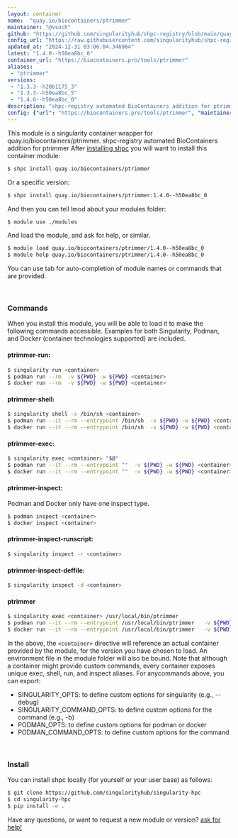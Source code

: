 ```yaml
---
layout: container
name:  "quay.io/biocontainers/ptrimmer"
maintainer: "@vsoch"
github: "https://github.com/singularityhub/shpc-registry/blob/main/quay.io/biocontainers/ptrimmer/container.yaml"
config_url: "https://raw.githubusercontent.com/singularityhub/shpc-registry/main/quay.io/biocontainers/ptrimmer/container.yaml"
updated_at: "2024-12-31 03:06:04.346964"
latest: "1.4.0--h50ea8bc_0"
container_url: "https://biocontainers.pro/tools/ptrimmer"
aliases:
 - "ptrimmer"
versions:
 - "1.3.3--h20b1175_3"
 - "1.3.3--h50ea8bc_5"
 - "1.4.0--h50ea8bc_0"
description: "shpc-registry automated BioContainers addition for ptrimmer"
config: {"url": "https://biocontainers.pro/tools/ptrimmer", "maintainer": "@vsoch", "description": "shpc-registry automated BioContainers addition for ptrimmer", "latest": {"1.4.0--h50ea8bc_0": "sha256:4374f663b77681c9940403a4e2b6e45894cc09b17f8abd2fa5a93147636ca5e3"}, "tags": {"1.3.3--h20b1175_3": "sha256:d516a4370f67baf243fc19cf83f21ce3cec0b9f6112eab48ae9af6a9cf607f0e", "1.3.3--h50ea8bc_5": "sha256:18a091694e62e08b67237af54c6a592ef2887b6e684b90051c04675a5099dd34", "1.4.0--h50ea8bc_0": "sha256:4374f663b77681c9940403a4e2b6e45894cc09b17f8abd2fa5a93147636ca5e3"}, "docker": "quay.io/biocontainers/ptrimmer", "aliases": {"ptrimmer": "/usr/local/bin/ptrimmer"}}
---
```


This module is a singularity container wrapper for quay.io/biocontainers/ptrimmer.
shpc-registry automated BioContainers addition for ptrimmer
After [installing shpc](#install) you will want to install this container module:


```bash
$ shpc install quay.io/biocontainers/ptrimmer
```

Or a specific version:

```bash
$ shpc install quay.io/biocontainers/ptrimmer:1.4.0--h50ea8bc_0
```

And then you can tell lmod about your modules folder:

```bash
$ module use ./modules
```

And load the module, and ask for help, or similar.

```bash
$ module load quay.io/biocontainers/ptrimmer/1.4.0--h50ea8bc_0
$ module help quay.io/biocontainers/ptrimmer/1.4.0--h50ea8bc_0
```

You can use tab for auto-completion of module names or commands that are provided.

<br>

### Commands

When you install this module, you will be able to load it to make the following commands accessible.
Examples for both Singularity, Podman, and Docker (container technologies supported) are included.

#### ptrimmer-run:

```bash
$ singularity run <container>
$ podman run --rm  -v ${PWD} -w ${PWD} <container>
$ docker run --rm  -v ${PWD} -w ${PWD} <container>
```

#### ptrimmer-shell:

```bash
$ singularity shell -s /bin/sh <container>
$ podman run --it --rm --entrypoint /bin/sh  -v ${PWD} -w ${PWD} <container>
$ docker run --it --rm --entrypoint /bin/sh  -v ${PWD} -w ${PWD} <container>
```

#### ptrimmer-exec:

```bash
$ singularity exec <container> "$@"
$ podman run --it --rm --entrypoint ""  -v ${PWD} -w ${PWD} <container> "$@"
$ docker run --it --rm --entrypoint ""  -v ${PWD} -w ${PWD} <container> "$@"
```

#### ptrimmer-inspect:

Podman and Docker only have one inspect type.

```bash
$ podman inspect <container>
$ docker inspect <container>
```

#### ptrimmer-inspect-runscript:

```bash
$ singularity inspect -r <container>
```

#### ptrimmer-inspect-deffile:

```bash
$ singularity inspect -d <container>
```


#### ptrimmer

```bash
$ singularity exec <container> /usr/local/bin/ptrimmer
$ podman run --it --rm --entrypoint /usr/local/bin/ptrimmer   -v ${PWD} -w ${PWD} <container> -c " $@"
$ docker run --it --rm --entrypoint /usr/local/bin/ptrimmer   -v ${PWD} -w ${PWD} <container> -c " $@"
```



In the above, the `<container>` directive will reference an actual container provided
by the module, for the version you have chosen to load. An environment file in the
module folder will also be bound. Note that although a container
might provide custom commands, every container exposes unique exec, shell, run, and
inspect aliases. For anycommands above, you can export:

 - SINGULARITY_OPTS: to define custom options for singularity (e.g., --debug)
 - SINGULARITY_COMMAND_OPTS: to define custom options for the command (e.g., -b)
 - PODMAN_OPTS: to define custom options for podman or docker
 - PODMAN_COMMAND_OPTS: to define custom options for the command

<br>

### Install

You can install shpc locally (for yourself or your user base) as follows:

```bash
$ git clone https://github.com/singularityhub/singularity-hpc
$ cd singularity-hpc
$ pip install -e .
```

Have any questions, or want to request a new module or version? [ask for help!](https://github.com/singularityhub/singularity-hpc/issues)